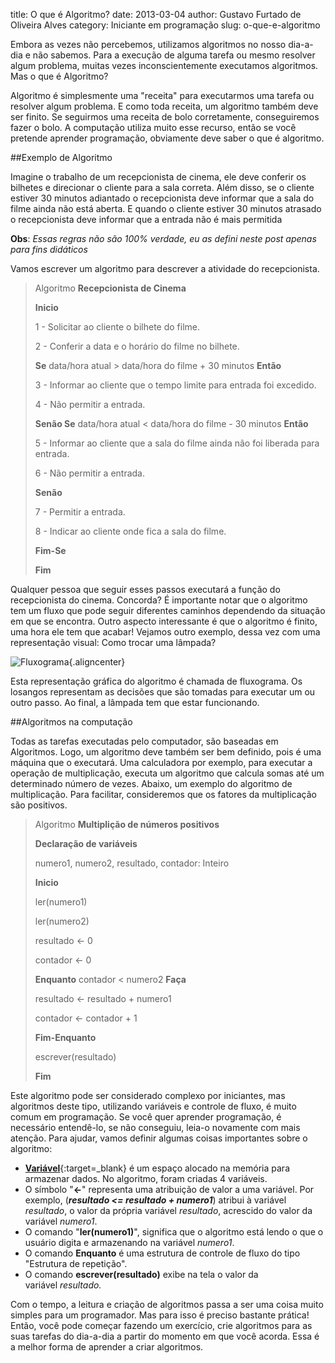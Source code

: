 title: O que é Algoritmo?
date: 2013-03-04
author: Gustavo Furtado de Oliveira Alves
category: Iniciante em programação
slug: o-que-e-algoritmo

Embora as vezes não percebemos, utilizamos algoritmos no nosso dia-a-dia
e não sabemos. Para a execução de alguma tarefa ou mesmo resolver algum
problema, muitas vezes inconscientemente executamos algoritmos. Mas o
que é Algoritmo?

Algoritmo é simplesmente uma "receita" para executarmos uma
tarefa ou resolver algum problema. E como toda receita, um algoritmo
também deve ser finito. Se seguirmos uma receita de bolo corretamente,
conseguiremos fazer o bolo. A computação utiliza muito esse recurso,
então se você pretende aprender programação, obviamente deve saber o que
é algoritmo.

##Exemplo de Algoritmo

Imagine o trabalho de um recepcionista de cinema, ele deve conferir os
bilhetes e direcionar o cliente para a sala correta. Além disso, se o
cliente estiver 30 minutos adiantado o recepcionista deve informar que a
sala do filme ainda não está aberta. E quando o cliente estiver 30
minutos atrasado o recepcionista deve informar que a entrada não é mais
permitida

**Obs**: *Essas regras não são 100% verdade, eu as defini neste
post apenas para fins didáticos*

Vamos escrever um algoritmo para descrever a atividade do recepcionista.

> Algoritmo **Recepcionista de Cinema**
>
> **Inicio**
>
> 1 - Solicitar ao cliente o bilhete do filme.
>
> 2 - Conferir a data e o horário do filme no bilhete.
>
> **Se** data/hora atual &gt; data/hora do filme + 30 minutos **Então**
>
> 3 - Informar ao cliente que o tempo limite para entrada foi excedido.
>
> 4 - Não permitir a entrada.
>
> **Senão Se** data/hora atual &lt; data/hora do filme - 30
> minutos **Então**
>
> 5 - Informar ao cliente que a sala do filme ainda não foi liberada
> para entrada.
>
> 6 - Não permitir a entrada.
>
> **Senão**
>
> 7 - Permitir a entrada.
>
> 8 - Indicar ao cliente onde fica a sala do filme.
>
> **Fim-Se**
>
> **Fim**

Qualquer pessoa que seguir esses passos executará a função do
recepcionista do cinema. Concorda? É importante notar que o algoritmo
tem um fluxo que pode seguir diferentes caminhos dependendo da situação
em que se encontra. Outro aspecto interessante é que o algoritmo é
finito, uma hora ele tem que acabar! Vejamos outro exemplo, dessa vez
com uma representação visual: Como trocar uma lâmpada?

![Fluxograma](/images/o-que-e-algoritmo/Fluxograma.gif "Algoritmo"){.aligncenter}

Esta representação gráfica do algoritmo é chamada de fluxograma. Os
losangos representam as decisões que são tomadas para executar um ou
outro passo. Ao final, a lâmpada tem que estar funcionando.

##Algoritmos na computação

Todas as tarefas executadas pelo computador, são baseadas em Algoritmos.
Logo, um algoritmo deve também ser bem definido, pois é uma máquina que
o executará. Uma calculadora por exemplo, para executar a operação de
multiplicação, executa um algoritmo que calcula somas até um determinado
número de vezes. Abaixo, um exemplo do algoritmo de multiplicação. Para
facilitar, consideremos que os fatores da multiplicação são positivos.

> Algoritmo **Multiplição de números positivos**
>
> **Declaração de variáveis**
>
> numero1, numero2, resultado, contador: Inteiro
>
> **Inicio**
>
> ler(numero1)
>
> ler(numero2)
>
> resultado &lt;- 0
>
> contador &lt;- 0
>
> **Enquanto** contador &lt; numero2 **Faça**
>
> resultado &lt;- resultado + numero1
>
> contador &lt;- contador + 1
>
> **Fim-Enquanto**
>
> escrever(resultado)
>
> **Fim**

Este algoritmo pode ser considerado complexo por iniciantes, mas
algoritmos deste tipo, utilizando variáveis e controle de fluxo, é muito
comum em programação. Se você quer aprender programação, é necessário
entendê-lo, se não conseguiu, leia-o novamente com mais atenção. Para
ajudar, vamos definir algumas coisas importantes sobre o algoritmo:

-   <span
    style="line-height: 13px;">[**Variável**](http://www.dicasdeprogramacao.com.br/o-que-e-variavel-e-constante/ "O que é variável e constante?"){:target=\_blank}
    é um espaço alocado na memória para armazenar dados. No algoritmo,
    foram criadas 4 variáveis.</span>
-   O símbolo "**&lt;-**" representa uma atribuição de valor a
    uma variável. Por exemplo, (***resultado &lt;= resultado +
    numero1***) atribui à variável *resultado*, o valor da própria
    variável *resultado*, acrescido do valor da variável *numero1*.
-   O comando "**ler(numero1)**", significa que o algoritmo está lendo o
    que o usuário digita e armazenando na variável *numero1*.
-   O comando **Enquanto** é uma estrutura de controle de fluxo do tipo
    "Estrutura de repetição".
-   O comando **escrever(resultado)** exibe na tela o valor da
    variável *resultado.*

Com o tempo, a leitura e criação de algoritmos passa a ser uma coisa
muito simples para um programador. Mas para isso é preciso bastante
prática! Então, você pode começar fazendo um exercício, crie algoritmos
para as suas tarefas do dia-a-dia a partir do momento em que você
acorda. Essa é a melhor forma de aprender a criar algoritmos.

